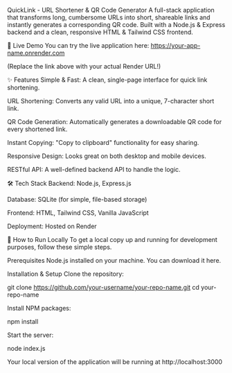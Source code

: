 QuickLink - URL Shortener & QR Code Generator
A full-stack application that transforms long, cumbersome URLs into short, shareable links and instantly generates a corresponding QR code. Built with a Node.js & Express backend and a clean, responsive HTML & Tailwind CSS frontend.

🚀 Live Demo
You can try the live application here: https://your-app-name.onrender.com

(Replace the link above with your actual Render URL!)

✨ Features
Simple & Fast: A clean, single-page interface for quick link shortening.

URL Shortening: Converts any valid URL into a unique, 7-character short link.

QR Code Generation: Automatically generates a downloadable QR code for every shortened link.

Instant Copying: "Copy to clipboard" functionality for easy sharing.

Responsive Design: Looks great on both desktop and mobile devices.

RESTful API: A well-defined backend API to handle the logic.

🛠️ Tech Stack
Backend: Node.js, Express.js

Database: SQLite (for simple, file-based storage)

Frontend: HTML, Tailwind CSS, Vanilla JavaScript

Deployment: Hosted on Render

🔧 How to Run Locally
To get a local copy up and running for development purposes, follow these simple steps.

Prerequisites
Node.js installed on your machine. You can download it here.

Installation & Setup
Clone the repository:

git clone https://github.com/your-username/your-repo-name.git
cd your-repo-name

Install NPM packages:

npm install

Start the server:

node index.js

Your local version of the application will be running at http://localhost:3000